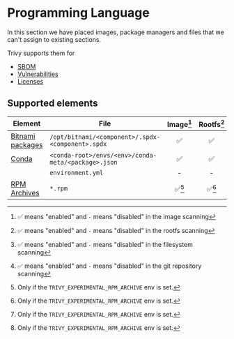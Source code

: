 # Programming Language

In this section we have placed images, package managers and files that we can't assign to existing sections.

Trivy supports them for

- [SBOM][sbom]
- [Vulnerabilities][vuln]
- [Licenses][license]

## Supported elements

| Element                        | File                                                | Image[^1] | Rootfs[^2] | Filesystem[^3] | Repository[^4] |
|--------------------------------|-----------------------------------------------------|:---------:|:----------:|:--------------:|:--------------:|
| [Bitnami packages](bitnami.md) | `/opt/bitnami/<component>/.spdx-<component>.spdx`   |     ✅     |     ✅      |       -        |       -        |
| [Conda](conda.md)              | `<conda-root>/envs/<env>/conda-meta/<package>.json` |     ✅     |     ✅      |       -        |       -        |
|                                | `environment.yml`                                   |     -     |     -      |       ✅        |       ✅        |
| [RPM Archives](rpm.md)         | `*.rpm`                                             |   ✅[^5]   |   ✅[^5]    |     ✅[^5]      |     ✅[^5]      |

[sbom]: ../../supply-chain/sbom.md
[vuln]: ../../scanner/vulnerability.md
[license]: ../../scanner/license.md

[^1]: ✅ means "enabled" and `-` means "disabled" in the image scanning
[^2]: ✅ means "enabled" and `-` means "disabled" in the rootfs scanning
[^3]: ✅ means "enabled" and `-` means "disabled" in the filesystem scanning
[^4]: ✅ means "enabled" and `-` means "disabled" in the git repository scanning
[^5]: Only if the `TRIVY_EXPERIMENTAL_RPM_ARCHIVE` env is set.
